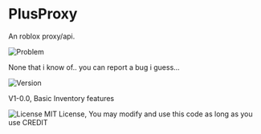 # PlusProxy
An roblox proxy/api.


![Problem](https://img.shields.io/badge/Problem-Issue-F57C00?style=flat&logo=materialdesignicons&logoColor=white)

None that i know of.. you can report a bug i guess...











![Version](https://img.shields.io/badge/Version-1.0.0-4CAF50?style=flat&logo=tag&logoColor=white)



V1-0.0, Basic Inventory features











![License](https://img.shields.io/badge/License-MIT-2196F3?style=flat&logo=open-source-initiative&logoColor=white)
MIT License, You may modify and use this code as long as you use CREDIT
